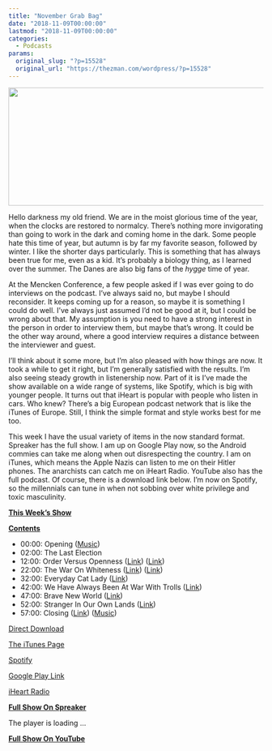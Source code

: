 ```yaml
---
title: "November Grab Bag"
date: "2018-11-09T00:00:00"
lastmod: "2018-11-09T00:00:00"
categories:
  - Podcasts
params:
  original_slug: "?p=15528"
  original_url: "https://thezman.com/wordpress/?p=15528"
---
```


[<img
src="http://thezman.com/wordpress/wp-content/uploads/2018/01/Power-Hour.png"
decoding="async" width="600" height="233" />](http://thezman.com/wordpress/wp-content/uploads/2018/01/Power-Hour.png)

Hello darkness my old friend. We are in the moist glorious time of the
year, when the clocks are restored to normalcy. There’s nothing more
invigorating than going to work in the dark and coming home in the dark.
Some people hate this time of year, but autumn is by far my favorite
season, followed by winter. I like the shorter days particularly. This
is something that has always been true for me, even as a kid. It’s
probably a biology thing, as I learned over the summer. The Danes are
also big fans of the *hygge* time of year.

At the Mencken Conference, a few people asked if I was ever going to do
interviews on the podcast. I’ve always said no, but maybe I should
reconsider. It keeps coming up for a reason, so maybe it is something I
could do well. I’ve always just assumed I’d not be good at it, but I
could be wrong about that. My assumption is you need to have a strong
interest in the person in order to interview them, but maybe that’s
wrong. It could be the other way around, where a good interview requires
a distance between the interviewer and guest.

I’ll think about it some more, but I’m also pleased with how things are
now. It took a while to get it right, but I’m generally satisfied with
the results. I’m also seeing steady growth in listenership now. Part of
it is I’ve made the show available on a wide range of systems, like
Spotify, which is big with younger people. It turns out that iHeart is
popular with people who listen in cars. Who knew? There’s a big European
podcast network that is like the iTunes of Europe. Still, I think the
simple format and style works best for me too.

This week I have the usual variety of items in the now standard format.
Spreaker has the full show. I am up on Google Play now, so the Android
commies can take me along when out disrespecting the country. I am on
iTunes, which means the Apple Nazis can listen to me on their Hitler
phones. The anarchists can catch me on iHeart Radio. YouTube also has
the full podcast. Of course, there is a download link below. I’m now on
Spotify, so the millennials can tune in when not sobbing over white
privilege and toxic masculinity.

**<u>This Week’s Show</u>**

**<u>Contents</u>**

-   00:00: Opening
    (<a href="https://www.youtube.com/watch?v=7k6pnO9wpVI" rel="noopener"
    target="_blank">Music</a>)
-   02:00: The Last Election
-   12:00: Order Versus Openness (<a
    href="https://pjmedia.com/michaelledeen/dont-romanticize-what-america-has-been-like-for-the-jews/"
    rel="noopener" target="_blank">Link</a>)
    (<a href="https://en.wikipedia.org/wiki/Michael_Ledeen" rel="noopener"
    target="_blank">Link</a>)
-   22:00: The War On Whiteness (<a
    href="https://www.thenation.com/article/constitution-originalism-republicans-14-amendment-birthright-citizenship/"
    rel="noopener" target="_blank">Link</a>) (<a href="https://www.linkedin.com/in/madiba-dennie-42b878119"
    rel="noopener" target="_blank">Link</a>)
-   32:00: Everyday Cat Lady (<a
    href="https://everydayfeminism.com/2018/10/6-tips-for-making-your-conversations-about-reproductive-rights-more-trans-inclusive/"
    rel="noopener" target="_blank">Link</a>)
-   42:00: We Have Always Been At War With Trolls (<a
    href="https://www.nbcnews.com/tech/tech-news/secret-chats-trolls-struggle-get-twitter-disinformation-campaigns-ground-n931756"
    rel="noopener" target="_blank">Link</a>)
-   47:00: Brave New World (<a
    href="https://www.dailymail.co.uk/sciencetech/article-6306569/Thousands-Swedes-getting-microchip-IDs-inserted-hands.html"
    rel="noopener" target="_blank">Link</a>)
-   52:00: Stranger In Our Own Lands
    (<a href="https://www.theatlantic.com/" rel="noopener"
    target="_blank">Link</a>)
-   57:00: Closing (<a
    href="https://www.telegraph.co.uk/news/2018/11/07/dutch-man-69-identifies-20-years-younger-launches-legal-battle/"
    rel="noopener" target="_blank">Link</a>) (<a
    href="https://www.youtube.com/watch?v=z_hiaOIWfm0&amp;bpctr=1541726682"
    rel="noopener" target="_blank">Music</a>)

<a href="https://api.spreaker.com/v2/episodes/16173443/download.mp3"
rel="noopener" target="_blank">Direct Download</a>

<a
href="https://itunes.apple.com/us/podcast/the-z-blog-power-hour/id1262799640?mt=2"
rel="noopener" target="_blank">The iTunes Page</a>

<a
href="https://open.spotify.com/show/5BjtT6oNlylv36FNXZxiIc?si=GaW-JFa6RHuOHiF2iHQO3Q"
rel="noopener" target="_blank">Spotify</a>

<a
href="https://playmusic.app.goo.gl/?ibi=com.google.PlayMusic&amp;isi=691797987&amp;ius=googleplaymusic&amp;link=https://play.google.com/music/m/Ign2aae4ofqi7ih4zik5ipqtv3y?t%3DThe_Z_Blog_Power_Hour%26pcampaignid%3DMKT-na-all-co-pr-mu-pod-16"
rel="noopener" target="_blank">Google Play Link</a>

<a href="https://www.iheart.com/podcast/the-z-blog-power-hour-29246491/"
rel="noopener" target="_blank">iHeart Radio</a>

**<u>Full Show On Spreaker</u>**

The player is loading ...

<span class="widget_spinner dark"></span>

**<u>Full Show On YouTube</u>**
